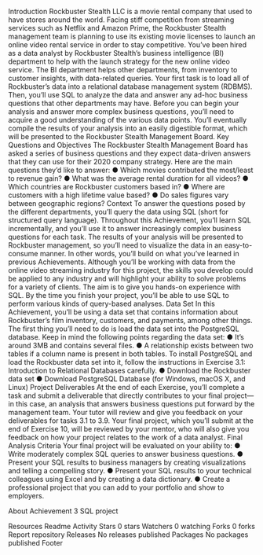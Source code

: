 Introduction
Rockbuster Stealth LLC is a movie rental company that used to have stores around the
world. Facing stiff competition from streaming services such as Netflix and Amazon Prime, the Rockbuster Stealth management team is planning to use its existing movie licenses to
launch an online video rental service in order to stay competitive.
You’ve been hired as a data analyst by Rockbuster Stealth’s business intelligence (BI) department to help with the launch strategy for the new online video service. The BI department helps other departments, from inventory to customer insights, with data-related queries. Your first task is to load all of Rockbuster’s data into a relational database management system (RDBMS). Then, you’ll use SQL to analyze the data and answer any ad-hoc business questions that other departments may have.
Before you can begin your analysis and answer more complex business questions, you’ll need to acquire a good understanding of the various data points. You’ll eventually compile the results of your analysis into an easily digestible format, which will be presented to the Rockbuster Stealth Management Board.
Key Questions and Objectives
The Rockbuster Stealth Management Board has asked a series of business questions and they expect data-driven answers that they can use for their 2020 company strategy. Here are the main questions they’d like to answer:
● Which movies contributed the most/least to revenue gain?
● What was the average rental duration for all videos?
● Which countries are Rockbuster customers based in?
● Where are customers with a high lifetime value based?
● Do sales figures vary between geographic regions?
Context
To answer the questions posed by the different departments, you’ll query the data using SQL (short for structured query language). Throughout this Achievement, you’ll learn SQL incrementally, and you’ll use it to answer increasingly complex business questions for each task. The results of your analysis will be presented to Rockbuster management, so you’ll need to visualize the data in an easy-to-consume manner. In other words, you’ll build on what you’ve learned in previous Achievements.
Although you’ll be working with data from the online video streaming industry for this project, the skills you develop could be applied to any industry and will highlight your ability to solve problems for a variety of clients. The aim is to give you hands-on experience with SQL. By the time you finish your project, you’ll be able to use SQL to perform various kinds of query-based analyses.
Data Set
In this Achievement, you’ll be using a data set that contains information about Rockbuster’s film inventory, customers, and payments, among other things. The first thing you’ll need to do is load the data set into the PostgreSQL database. Keep in mind the following points regarding the data set:
● It’s around 3MB and contains several files.
● A relationship exists between two tables if a column name is present in both tables.
To install PostgreSQL and load the Rockbuster data set into it, follow the instructions in Exercise 3.1: Introduction to Relational Databases carefully.
● Download the Rockbuster data set
● Download PostgreSQL Database (for Windows, macOS X, and Linux)
Project Deliverables
At the end of each Exercise, you’ll complete a task and submit a deliverable that directly contributes to your final project—in this case, an analysis that answers business questions put forward by the management team.
Your tutor will review and give you feedback on your deliverables for tasks 3.1 to 3.9. Your final project, which you’ll submit at the end of Exercise 10, will be reviewed by your mentor, who will also give you feedback on how your project relates to the work of a data analyst.
Final Analysis Criteria
Your final project will be evaluated on your ability to:
● Write moderately complex SQL queries to answer business questions.
● Present your SQL results to business managers by creating visualizations and telling a compelling story.
● Present your SQL results to your technical colleagues using Excel and by creating a data dictionary.
● Create a professional project that you can add to your portfolio and show to employers.


About
Achievement 3 SQL project

Resources
 Readme
 Activity
Stars
 0 stars
Watchers
 0 watching
Forks
 0 forks
Report repository
Releases
No releases published
Packages
No packages published
Footer

